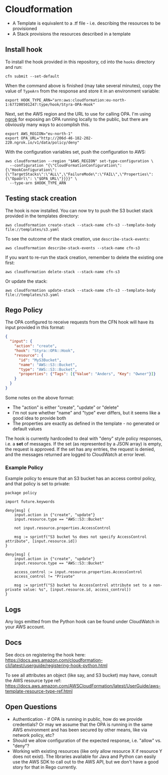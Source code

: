 # Cloudformation

* A Template is equivalent to a .tf file - i.e. describing the resources to be provisioned
* A Stack provisions the resources described in a template

## Install hook

To install the hook provided in this repository, cd into the `hooks` directory and run:

```shell
cfn submit --set-default
```

When the command above is finished (may take several minutes), copy the value of `TypeArn`
from the response and store it in an environment variable:

```shell
export HOOK_TYPE_ARN="arn:aws:cloudformation:eu-north-1:677200501247:type/hook/Styra-OPA-Hook"
```

Next, set the AWS region and the URL to use for calling OPA. I'm using [ngrok](https://ngrok.com/) 
for exposing an OPA running locally to the public, but there are obviously many ways to accomplish this.

```shell
export AWS_REGION="eu-north-1"
export OPA_URL="http://206d-46-182-202-220.ngrok.io/v1/data/policy/deny"
```

With the configuration variables set, push the configuration to AWS:

```shell
aws cloudformation --region "$AWS_REGION" set-type-configuration \
  --configuration "{\"CloudFormationConfiguration\":{\"HookConfiguration\":{\"TargetStacks\":\"ALL\",\"FailureMode\":\"FAIL\",\"Properties\":{\"OpaUrl\": \"$OPA_URL\"}}}}" \
  --type-arn $HOOK_TYPE_ARN
```

## Testing stack creation

The hook is now installed. You can now try to push the S3 bucket stack provided in the templates directory:

```shell
aws cloudformation create-stack --stack-name cfn-s3 --template-body file://templates/s3.yaml
```

To see the outcome of the stack creation, use `describe-stack-events`:

```shell
aws cloudformation describe-stack-events --stack-name cfn-s3
```

If you want to re-run the stack creation, remember to delete the existing one first:

```shell
aws cloudformation delete-stack --stack-name cfn-s3
```

Or update the stack:

```shell
aws cloudformation update-stack --stack-name cfn-s3 --template-body file://templates/s3.yaml
```

## Rego Policy

The OPA configured to receive requests from the CFN hook will have its input provided in this format:

```json
{
  "input": {
    "action": "create",
    "hook": "Styra::OPA::Hook",
    "resource": {
      "id": "MyS3Bucket",
      "name": "AWS::S3::Bucket",
      "type": "AWS::S3::Bucket",
      "properties": {"Tags": [{"Value": "Anders", "Key": "Owner"}]}
    }
  }
}
```

Some notes on the above format:
* The "action" is either "create", "update" or "delete"
* I'm not sure whether "name" and "type" ever differs, but it seems like a good idea to provide both
* The properties are exactly as defined in the template - no generated or default values

The hook is currently hardcoded to deal with "deny" style policy responses, i.e. a **set** of messages.
If the set (as represented by a JSON array) is empty, the request is approved. If the set has any entries,
the request is denied, and the messages returned are logged to CloudWatch at error level.

### Example Policy

Example policy to ensure that an S3 bucket has an access control policy, and that policy is set to private:

```rego
package policy

import future.keywords

deny[msg] {
    input.action in {"create", "update"}
    input.resource.type == "AWS::S3::Bucket"
    
    not input.resource.properties.AccessControl
    
    msg := sprintf("S3 bucket %s does not specify AccessControl attribute", [input.resource.id])
}

deny[msg] {
    input.action in {"create", "update"}
    input.resource.type == "AWS::S3::Bucket"
    
    access_control := input.resource.properties.AccessControl
    access_control != "Private"
    
    msg := sprintf("S3 bucket %s AccessControl attribute set to a non-private value: %s", [input.resource.id, access_control])
}
```

## Logs

Any logs emitted from the Python hook can be found under CloudWatch in your AWS account.

## Docs

See docs on registering the hook here:
https://docs.aws.amazon.com/cloudformation-cli/latest/userguide/registering-hook-python.html

To see all attributes an object (like say, and S3 bucket) may have, consult the AWS resource type ref:
https://docs.aws.amazon.com/AWSCloudFormation/latest/UserGuide/aws-template-resource-type-ref.html


## Open Questions

* Authentication - if OPA is running in public, how do we provide credentials? Or may we assume
  that the OPA is running in the same AWS environment and has been secured by other means, like
  via network policy, etc?
* Should we allow configuration of the expected response, i.e. "allow" vs. "deny"?
* Working with existing resources (like only allow resource X if resource Y does not exist). The
  libraries available for Java and Python can easily use the AWS SDK to call out to the AWS API,
  but we don't have a good story for that in Rego currently.